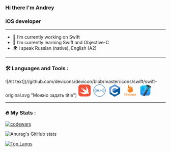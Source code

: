 ### Hi there I'm Andrey 
### iOS developer

---

- 🔭 I’m currently working on Swift
- 🌱 I’m currently learning Swift and Objective-C
- 🌍 I speak Russian (native), English (A2)

---

### :hammer_and_wrench: Languages and Tools :
<div>
  ![Alt text](//github.com/devicons/devicon/blob/master/icons/swift/swift-original.svg "Можно задать title")
  <img src="https://github.com/devicons/devicon/blob/master/icons/swift/swift-original.svg" title="Swift" alt="Swift" width="40" height="40"/>&nbsp;
  <img src="https://github.com/devicons/devicon/blob/master/icons/objectivec/objectivec-plain.svg" title="Objective-C" alt="Objective-C" width="40" height="40"/>&nbsp;
  <img src="https://github.com/devicons/devicon/blob/master/icons/c/c-original.svg" title="C" alt="C" width="40" height="40"/>&nbsp;
  <img src="https://github.com/devicons/devicon/blob/master/icons/firebase/firebase-plain-wordmark.svg" title="Firebase" alt="Firebase" width="40" height="40"/>&nbsp;
  <img src="https://github.com/devicons/devicon/blob/master/icons/xcode/xcode-original.svg" title="Xcode" alt="Xcode" width="40" height="40"/>&nbsp;  
</div>

---

### :fire: My Stats :

[![codewars](https://www.codewars.com/users/AndyNas/badges/large)](https://www.codewars.com/users/AndyNas)

![Anurag's GitHub stats](https://github-readme-stats.vercel.app/api?username=AndNasPlay&show_icons=true&theme=radical)

[![Top Langs](https://github-readme-stats.vercel.app/api/top-langs/?username=AndNasPlay&layout=compact&theme=vision-friendly-dark)](https://github.com/AndNasPlay/github-readme-stats)
